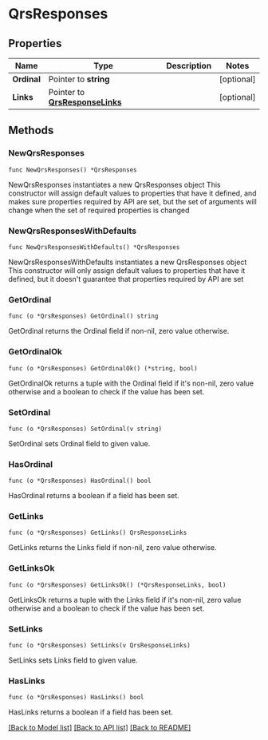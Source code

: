 # QrsResponses

## Properties

Name | Type | Description | Notes
------------ | ------------- | ------------- | -------------
**Ordinal** | Pointer to **string** |  | [optional] 
**Links** | Pointer to [**QrsResponseLinks**](QrsResponseLinks.md) |  | [optional] 

## Methods

### NewQrsResponses

`func NewQrsResponses() *QrsResponses`

NewQrsResponses instantiates a new QrsResponses object
This constructor will assign default values to properties that have it defined,
and makes sure properties required by API are set, but the set of arguments
will change when the set of required properties is changed

### NewQrsResponsesWithDefaults

`func NewQrsResponsesWithDefaults() *QrsResponses`

NewQrsResponsesWithDefaults instantiates a new QrsResponses object
This constructor will only assign default values to properties that have it defined,
but it doesn't guarantee that properties required by API are set

### GetOrdinal

`func (o *QrsResponses) GetOrdinal() string`

GetOrdinal returns the Ordinal field if non-nil, zero value otherwise.

### GetOrdinalOk

`func (o *QrsResponses) GetOrdinalOk() (*string, bool)`

GetOrdinalOk returns a tuple with the Ordinal field if it's non-nil, zero value otherwise
and a boolean to check if the value has been set.

### SetOrdinal

`func (o *QrsResponses) SetOrdinal(v string)`

SetOrdinal sets Ordinal field to given value.

### HasOrdinal

`func (o *QrsResponses) HasOrdinal() bool`

HasOrdinal returns a boolean if a field has been set.

### GetLinks

`func (o *QrsResponses) GetLinks() QrsResponseLinks`

GetLinks returns the Links field if non-nil, zero value otherwise.

### GetLinksOk

`func (o *QrsResponses) GetLinksOk() (*QrsResponseLinks, bool)`

GetLinksOk returns a tuple with the Links field if it's non-nil, zero value otherwise
and a boolean to check if the value has been set.

### SetLinks

`func (o *QrsResponses) SetLinks(v QrsResponseLinks)`

SetLinks sets Links field to given value.

### HasLinks

`func (o *QrsResponses) HasLinks() bool`

HasLinks returns a boolean if a field has been set.


[[Back to Model list]](../README.md#documentation-for-models) [[Back to API list]](../README.md#documentation-for-api-endpoints) [[Back to README]](../README.md)


